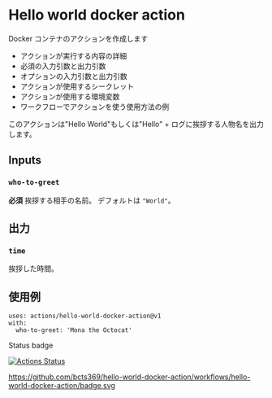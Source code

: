 # Hello world docker action

Docker コンテナのアクションを作成します


- アクションが実行する内容の詳細
- 必須の入力引数と出力引数
- オプションの入力引数と出力引数
- アクションが使用するシークレット
- アクションが使用する環境変数
- ワークフローでアクションを使う使用方法の例

このアクションは"Hello World"もしくは"Hello" + ログに挨拶する人物名を出力します。

## Inputs

### `who-to-greet`

**必須** 挨拶する相手の名前。 デフォルトは `"World"`。

## 出力

### `time`

挨拶した時間。

## 使用例

```
uses: actions/hello-world-docker-action@v1
with:
  who-to-greet: 'Mona the Octocat'
```

Status badge

[![Actions Status](https://github.com/bcts369/actions-playground/workflows/Timer%20per%20one%20hour/badge.svg)](https://github.com/bcts369/actions-playground/actions)

https://github.com/bcts369/hello-world-docker-action/workflows/hello-world-docker-action/badge.svg